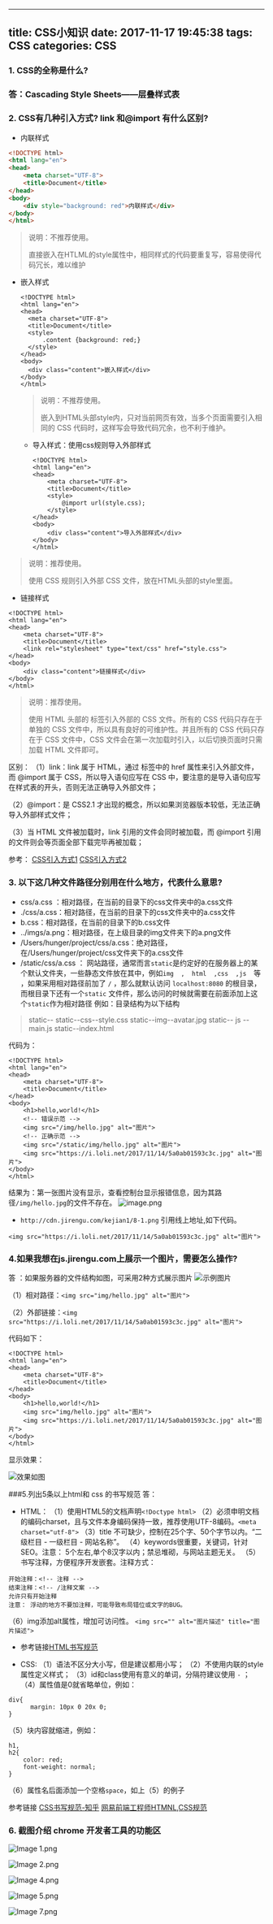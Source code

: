 
---
title: CSS小知识
date: 2017-11-17 19:45:38
tags: CSS
categories: CSS
---


### 1. CSS的全称是什么?
### 答：Cascading Style Sheets——层叠样式表



###  2. CSS有几种引入方式? link 和@import 有什么区别?

- 内联样式

```html
<!DOCTYPE html>
<html lang="en">
<head>
	<meta charset="UTF-8">
	<title>Document</title>
</head>
<body>
	<div style="background: red">内联样式</div>
</body>
</html>
```

> 说明：不推荐使用。
>
> 直接嵌入在HTLML的style属性中，相同样式的代码要重复写，容易使得代码冗长，难以维护

- 嵌入样式

  ```
  <!DOCTYPE html>
  <html lang="en">
  <head>
  	<meta charset="UTF-8">
  	<title>Document</title>
  	<style>
  		.content {background: red;}
  	</style>
  </head>
  <body>
  	<div class="content">嵌入样式</div>
  </body>
  </html>
  ```

  > 说明：不推荐使用。
  >
  > 嵌入到HTML头部style内，只对当前网页有效，当多个页面需要引入相同的 CSS 代码时，这样写会导致代码冗余，也不利于维护。

  - 导入样式：使用css规则导入外部样式

    ```
    <!DOCTYPE html>
    <html lang="en">
    <head>
    	<meta charset="UTF-8">
    	<title>Document</title>
    	<style>
    		@import url(style.css);
    	</style>
    </head>
    <body>
    	<div class="content">导入外部样式</div>
    </body>
    </html>
    ```

> 说明：推荐使用。
>
> 使用 CSS 规则引入外部 CSS 文件，放在HTML头部的style里面。

-  链接样式

```
<!DOCTYPE html>
<html lang="en">
<head>
	<meta charset="UTF-8">
	<title>Document</title>
	<link rel="stylesheet" type="text/css" href="style.css">
</head>
<body>
	<div class="content">链接样式</div>
</body>
</html>
```

> 说明：推荐使用。
>
> 使用 HTML 头部的 <head> 标签引入外部的 CSS 文件。所有的 CSS 代码只存在于单独的 CSS 文件中，所以具有良好的可维护性。并且所有的 CSS 代码只存在于 CSS 文件中，CSS 文件会在第一次加载时引入，以后切换页面时只需加载 HTML 文件即可。

区别：
（1）link：link 属于 HTML，通过 <link> 标签中的 href 属性来引入外部文件，而 @import 属于 CSS，所以导入语句应写在 CSS 中，要注意的是导入语句应写在样式表的开头，否则无法正确导入外部文件；

（2）@import：是 CSS2.1 才出现的概念，所以如果浏览器版本较低，无法正确导入外部样式文件；

（3）当 HTML 文件被加载时，link 引用的文件会同时被加载，而 @import 引用的文件则会等页面全部下载完毕再被加载；

参考：
[CSS引入方式1](http://www.cnblogs.com/yang5201314/p/5738447.html)
[CSS引入方式2](https://segmentfault.com/a/1190000003866058)

###  3. 以下这几种文件路径分别用在什么地方，代表什么意思?
- css/a.css ：相对路径，在当前的目录下的css文件夹中的a.css文件 
- ./css/a.css：相对路径，在当前的目录下的css文件夹中的a.css文件 
- b.css：相对路径，在当前的目录下的b.css文件
- ../imgs/a.png：相对路径，在上级目录的img文件夹下的a.png文件
- /Users/hunger/project/css/a.css：绝对路径，在/Users/hunger/project/css文件夹下的a.css文件
- /static/css/a.css ： 网站路径，通常而言`static`是约定好的在服务器上的某个默认文件夹，一些静态文件放在其中，例如`img  ,  html  ,css  ,js  `等 ，如果采用相对路径前加了 `/` ，那么就默认访问 `localhost:8080` 的根目录，而根目录下还有一个`static` 文件件，那么访问的时候就需要在前面添加上这个`static`作为相对路径
  例如：目录结构为以下结构
>static--
>static--css--style.css
>static--img--avatar.jpg
>static-- js  --main.js
>static--index.html

代码为：

```
<!DOCTYPE html>
<html lang="en">
<head>
	<meta charset="UTF-8">
	<title>Document</title>
</head>
<body>
	<h1>hello,world!</h1>
	<!-- 错误示范 -->
	<img src="/img/hello.jpg" alt="图片">
	<!-- 正确示范 -->
	<img src="/static/img/hello.jpg" alt="图片">
	<img src="https://i.loli.net/2017/11/14/5a0ab01593c3c.jpg" alt="图片">
</body>
</html>

```
结果为：第一张图片没有显示，查看控制台显示报错信息，因为其路径`/img/hello.jpg`的文件不存在。
![image.png](http://upload-images.jianshu.io/upload_images/1683063-853e9d07255f90cb.png?imageMogr2/auto-orient/strip%7CimageView2/2/w/1240)


- `http://cdn.jirengu.com/kejian1/8-1.png` 引用线上地址,如下代码。
```
<img src="https://i.loli.net/2017/11/14/5a0ab01593c3c.jpg" alt="图片">
```



### 4.如果我想在js.jirengu.com上展示一个图片，需要怎么操作?
答 ：如果服务器的文件结构如图，可采用2种方式展示图片
![示例图片](http://upload-images.jianshu.io/upload_images/1683063-cdee76e0864ff7b2.png?imageMogr2/auto-orient/strip%7CimageView2/2/w/1240)

（1）相对路径：`<img src="img/hello.jpg" alt="图片">`

（2）外部链接：`<img src="https://i.loli.net/2017/11/14/5a0ab01593c3c.jpg" alt="图片">`

代码如下：

```
<!DOCTYPE html>
<html lang="en">
<head>
	<meta charset="UTF-8">
	<title>Document</title>
</head>
<body>
	<h1>hello,world!</h1>
	<img src="img/hello.jpg" alt="图片">
	<img src="https://i.loli.net/2017/11/14/5a0ab01593c3c.jpg" alt="图片">
</body>
</html>
```

 显示效果：

![效果如图](http://upload-images.jianshu.io/upload_images/1683063-4730886e90e5027c.png?imageMogr2/auto-orient/strip%7CimageView2/2/w/1240)

###5.列出5条以上html和 css 的书写规范
答：
- HTML：
  （1）使用HTML5的文档声明`<!Doctype html>`
  （2）必须申明文档的编码charset，且与文件本身编码保持一致，推荐使用UTF-8编码。`<meta charset="utf-8">`
  （3）title 不可缺少，控制在25个字、50个字节以内。“二级栏目 - 一级栏目 - 网站名称”。
  （4）keywords很重要，关键词，针对SEO。注意： 5个左右,单个8汉字以内；禁忌堆砌，与网站主题无关。
  （5）书写注释，方便程序开发嵌套。注释方式：
```
开始注释：<!-- 注释 -->
结束注释：<!-- /注释文案 -->
允许只有开始注释
注意： 浮动的地方不要加注释，可能导致布局错位或文字的BUG。
```
（6）img添加alt属性，增加可访问性。
`<img src="" alt="图片描述" title="图片描述">`
- 参考链接[HTML书写规范](http://h-ui.net/Hui-notes-htmlStructure.shtml)


- CSS:
  （1）语法不区分大小写，但是建议都用小写；
  （2）不使用内联的style属性定义样式；
  （3）id和class使用有意义的单词，分隔符建议使用 `-` ；
  （4）属性值是0就省略单位，例如：
```
div{
      margin: 10px 0 20x 0;
}
```
（5）块内容就缩进，例如：
```
h1,
h2{
    color: red;
    font-weight: normal;
}
```
（6）属性名后面添加一个空格`space`，如上（5）的例子

参考链接
[CSS书写规范-知乎](https://www.zhihu.com/question/19586885)
[网易前端工程师HTMNL,CSS规范](http://nec.netease.com/standard)


### 6. 截图介绍 chrome 开发者工具的功能区

![Image 1.png](http://upload-images.jianshu.io/upload_images/1683063-5f11f1c8bdcbf325.png?imageMogr2/auto-orient/strip%7CimageView2/2/w/1240)

![Image 2.png](http://upload-images.jianshu.io/upload_images/1683063-284cbb9328cc835e.png?imageMogr2/auto-orient/strip%7CimageView2/2/w/1240)

![Image 4.png](http://upload-images.jianshu.io/upload_images/1683063-e09b765af99f166d.png?imageMogr2/auto-orient/strip%7CimageView2/2/w/1240)

![Image 5.png](http://upload-images.jianshu.io/upload_images/1683063-58be6cccdf7ed5e5.png?imageMogr2/auto-orient/strip%7CimageView2/2/w/1240)

![Image 7.png](http://upload-images.jianshu.io/upload_images/1683063-9712529972c721a7.png?imageMogr2/auto-orient/strip%7CimageView2/2/w/1240)





















